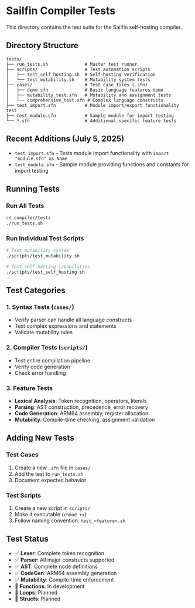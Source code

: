 # Sailfin Compiler Tests

This directory contains the test suite for the Sailfin self-hosting compiler.

## Directory Structure

```
tests/
├── run_tests.sh              # Master test runner
├── scripts/                  # Test automation scripts
│   ├── test_self_hosting.sh  # Self-hosting verification
│   └── test_mutability.sh    # Mutability system tests
├── cases/                    # Test case files (.sfn)
│   ├── demo.sfn              # Basic language features demo
│   ├── mutability_test.sfn   # Mutability and assignment tests
│   └── comprehensive_test.sfn # Complex language constructs
├── test_import.sfn           # Module import/export functionality test
├── test_module.sfn           # Sample module for import testing
└── *.sfn                     # Additional specific feature tests
```

## Recent Additions (July 5, 2025)

- `test_import.sfn` - Tests module import functionality with `import "module.sfn" as Name`
- `test_module.sfn` - Sample module providing functions and constants for import testing

## Running Tests

### Run All Tests
```bash
cd compiler/tests
./run_tests.sh
```

### Run Individual Test Scripts
```bash
# Test mutability system
./scripts/test_mutability.sh

# Test self-hosting capabilities  
./scripts/test_self_hosting.sh
```

## Test Categories

### 1. Syntax Tests (`cases/`)
- Verify parser can handle all language constructs
- Test complex expressions and statements
- Validate mutability rules

### 2. Compiler Tests (`scripts/`)
- Test entire compilation pipeline
- Verify code generation
- Check error handling

### 3. Feature Tests
- **Lexical Analysis**: Token recognition, operators, literals
- **Parsing**: AST construction, precedence, error recovery  
- **Code Generation**: ARM64 assembly, register allocation
- **Mutability**: Compile-time checking, assignment validation

## Adding New Tests

### Test Cases
1. Create a new `.sfn` file in `cases/`
2. Add the test to `run_tests.sh`
3. Document expected behavior

### Test Scripts
1. Create a new script in `scripts/`
2. Make it executable (`chmod +x`)
3. Follow naming convention: `test_<feature>.sh`

## Test Status

- ✅ **Lexer**: Complete token recognition
- ✅ **Parser**: All major constructs supported
- ✅ **AST**: Complete node definitions
- ✅ **CodeGen**: ARM64 assembly generation
- ✅ **Mutability**: Compile-time enforcement
- 🚧 **Functions**: In development
- 🚧 **Loops**: Planned
- 🚧 **Structs**: Planned
